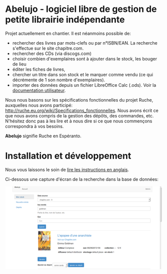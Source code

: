 Abelujo - logiciel libre de gestion de petite librairie indépendante
====================================================================

Projet actuellement en chantier. Il est néanmoins possible de:

-   rechercher des livres par mots-clefs ou par n°ISBN/EAN. La recherche
    s'effectue sur le site chapitre.com.
-   rechercher des CDs (via discogs.com)
-   choisir combien d'exemplaires sont à ajouter dans le stock, les
    bouger de lieu
-   éditer les fiches de livres,
-   chercher un titre dans son stock et le marquer comme vendu (ce qui
    décrémente de 1 son nombre d'exemplaires).
-   importer des données depuis un fichier LibreOffice Calc (.ods). Voir
    la [documentation utilisateur](doc/french/index.rst "doc utilisateur").


Nous nous basons sur les spécifications fonctionnelles du projet Ruche,
auxquelles nous avons participé:
<http://ruche.eu.org/wiki/Specifications_fonctionnelles>. Nous avons
écrit ce que nous avons compris de la gestion des dépôts, des commandes,
etc. N'hésitez donc pas à les lire et à nous dire si ce que nous
commençons correspondra à vos besoins.

**Abelujo** signifie Ruche en Espéranto.

Installation et développement
=============================

Nous vous laissons le soin de [lire les instructions en anglais](README.md "").

Ci-dessous une capture d'écran de la recherche dans la base de données:

![chercher une notice](doc/abelujo-collection.png)
